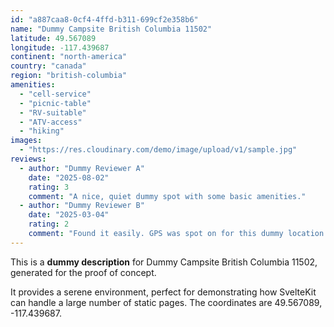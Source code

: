 ```yaml
---
id: "a887caa8-0cf4-4ffd-b311-699cf2e358b6"
name: "Dummy Campsite British Columbia 11502"
latitude: 49.567089
longitude: -117.439687
continent: "north-america"
country: "canada"
region: "british-columbia"
amenities:
  - "cell-service"
  - "picnic-table"
  - "RV-suitable"
  - "ATV-access"
  - "hiking"
images:
  - "https://res.cloudinary.com/demo/image/upload/v1/sample.jpg"
reviews:
  - author: "Dummy Reviewer A"
    date: "2025-08-02"
    rating: 3
    comment: "A nice, quiet dummy spot with some basic amenities."
  - author: "Dummy Reviewer B"
    date: "2025-03-04"
    rating: 2
    comment: "Found it easily. GPS was spot on for this dummy location."
---
```


This is a **dummy description** for Dummy Campsite British Columbia 11502, generated for the proof of concept.

It provides a serene environment, perfect for demonstrating how SvelteKit can handle a large number of static pages. The coordinates are 49.567089, -117.439687.
